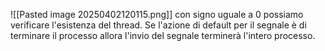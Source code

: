 ![[Pasted image 20250402120115.png]]
con signo uguale a 0 possiamo verificare l'esistenza del thread.
Se l'azione di default per il segnale è di terminare il processo allora l'invio del segnale terminerà l'intero processo.
